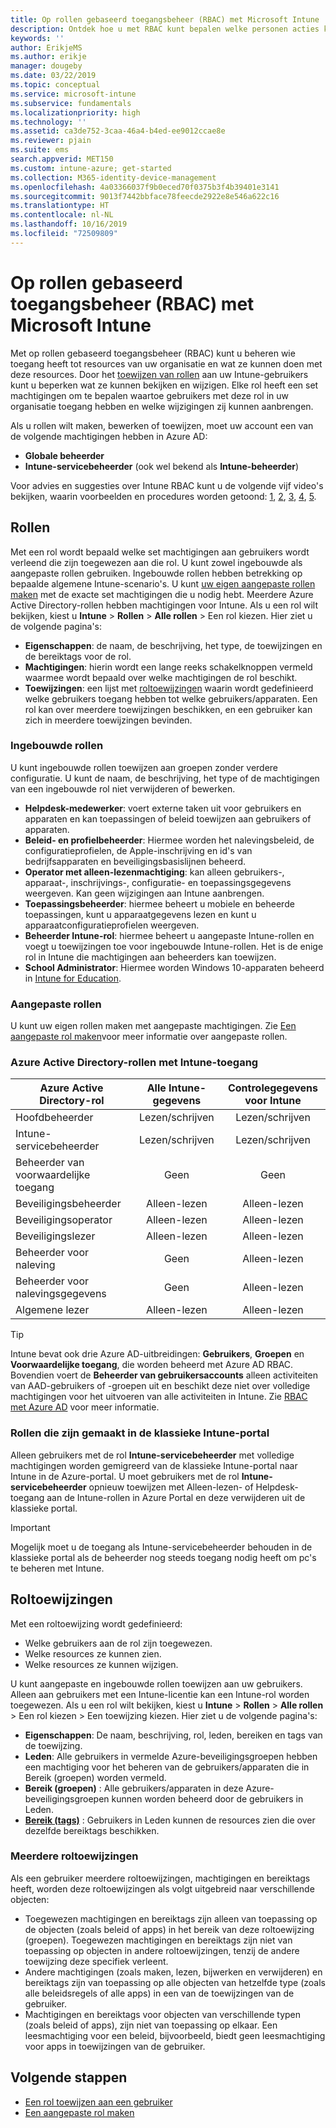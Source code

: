 ```yaml
---
title: Op rollen gebaseerd toegangsbeheer (RBAC) met Microsoft Intune
description: Ontdek hoe u met RBAC kunt bepalen welke personen acties kunnen uitvoeren en wijzigingen kunnen aanbrengen in Microsoft Intune.
keywords: ''
author: ErikjeMS
ms.author: erikje
manager: dougeby
ms.date: 03/22/2019
ms.topic: conceptual
ms.service: microsoft-intune
ms.subservice: fundamentals
ms.localizationpriority: high
ms.technology: ''
ms.assetid: ca3de752-3caa-46a4-b4ed-ee9012ccae8e
ms.reviewer: pjain
ms.suite: ems
search.appverid: MET150
ms.custom: intune-azure; get-started
ms.collection: M365-identity-device-management
ms.openlocfilehash: 4a03366037f9b0eced70f0375b3f4b39401e3141
ms.sourcegitcommit: 9013f7442bbface78feecde2922e8e546a622c16
ms.translationtype: HT
ms.contentlocale: nl-NL
ms.lasthandoff: 10/16/2019
ms.locfileid: "72509809"
---
```

# <a name="role-based-access-control-rbac-with-microsoft-intune"></a>Op rollen gebaseerd toegangsbeheer (RBAC) met Microsoft Intune

Met op rollen gebaseerd toegangsbeheer (RBAC) kunt u beheren wie toegang heeft tot resources van uw organisatie en wat ze kunnen doen met deze resources.  Door het [toewijzen van rollen](assign-role.md) aan uw Intune-gebruikers kunt u beperken wat ze kunnen bekijken en wijzigen. Elke rol heeft een set machtigingen om te bepalen waartoe gebruikers met deze rol in uw organisatie toegang hebben en welke wijzigingen zij kunnen aanbrengen.

Als u rollen wilt maken, bewerken of toewijzen, moet uw account een van de volgende machtigingen hebben in Azure AD:
- **Globale beheerder**
- **Intune-servicebeheerder** (ook wel bekend als **Intune-beheerder**)

Voor advies en suggesties over Intune RBAC kunt u de volgende vijf video's bekijken, waarin voorbeelden en procedures worden getoond: [1](https://www.youtube.com/watch?v=5deXLMLcnKY), [2](https://www.youtube.com/watch?v=38dnMBLuxbQ), [3](https://www.youtube.com/watch?v=6vqg9cAkMbY), [4](https://www.youtube.com/watch?v=5yOLajFFMHE), [5](https://www.youtube.com/watch?v=P5DDvsSF4Wk).

## <a name="roles"></a>Rollen
Met een rol wordt bepaald welke set machtigingen aan gebruikers wordt verleend die zijn toegewezen aan die rol.
U kunt zowel ingebouwde als aangepaste rollen gebruiken. Ingebouwde rollen hebben betrekking op bepaalde algemene Intune-scenario's. U kunt [uw eigen aangepaste rollen maken](create-custom-role.md) met de exacte set machtigingen die u nodig hebt. Meerdere Azure Active Directory-rollen hebben machtigingen voor Intune.
Als u een rol wilt bekijken, kiest u **Intune** > **Rollen** > **Alle rollen** > Een rol kiezen. Hier ziet u de volgende pagina's:

- **Eigenschappen**: de naam, de beschrijving, het type, de toewijzingen en de bereiktags voor de rol. 
- **Machtigingen**: hierin wordt een lange reeks schakelknoppen vermeld waarmee wordt bepaald over welke machtigingen de rol beschikt.
- **Toewijzingen**: een lijst met [roltoewijzingen]( assign-role.md) waarin wordt gedefinieerd welke gebruikers toegang hebben tot welke gebruikers/apparaten. Een rol kan over meerdere toewijzingen beschikken, en een gebruiker kan zich in meerdere toewijzingen bevinden.

### <a name="built-in-roles"></a>Ingebouwde rollen
U kunt ingebouwde rollen toewijzen aan groepen zonder verdere configuratie. U kunt de naam, de beschrijving, het type of de machtigingen van een ingebouwde rol niet verwijderen of bewerken.

- **Helpdesk-medewerker**: voert externe taken uit voor gebruikers en apparaten en kan toepassingen of beleid toewijzen aan gebruikers of apparaten.
- **Beleid- en profielbeheerder**: Hiermee worden het nalevingsbeleid, de configuratieprofielen, de Apple-inschrijving en id's van bedrijfsapparaten en beveiligingsbasislijnen beheerd.
- **Operator met alleen-lezenmachtiging**: kan alleen gebruikers-, apparaat-, inschrijvings-, configuratie- en toepassingsgegevens weergeven. Kan geen wijzigingen aan Intune aanbrengen.
- **Toepassingsbeheerder**: hiermee beheert u mobiele en beheerde toepassingen, kunt u apparaatgegevens lezen en kunt u apparaatconfiguratieprofielen weergeven.
- **Beheerder Intune-rol**: hiermee beheert u aangepaste Intune-rollen en voegt u toewijzingen toe voor ingebouwde Intune-rollen. Het is de enige rol in Intune die machtigingen aan beheerders kan toewijzen.
- **School Administrator**: Hiermee worden Windows 10-apparaten beheerd in [Intune for Education](../introduction-intune-education.md).

### <a name="custom-roles"></a>Aangepaste rollen
U kunt uw eigen rollen maken met aangepaste machtigingen. Zie [Een aangepaste rol maken](create-custom-role.md)voor meer informatie over aangepaste rollen.

### <a name="azure-active-directory-roles-with-intune-access"></a>Azure Active Directory-rollen met Intune-toegang
| Azure Active Directory-rol | Alle Intune-gegevens | Controlegegevens voor Intune |
| --- | :---: | :---: |
| Hoofdbeheerder | Lezen/schrijven | Lezen/schrijven |
| Intune-servicebeheerder | Lezen/schrijven | Lezen/schrijven |
| Beheerder van voorwaardelijke toegang | Geen | Geen |
| Beveiligingsbeheerder | Alleen-lezen | Alleen-lezen |
| Beveiligingsoperator | Alleen-lezen | Alleen-lezen |
| Beveiligingslezer | Alleen-lezen | Alleen-lezen |
| Beheerder voor naleving | Geen | Alleen-lezen |
| Beheerder voor nalevingsgegevens | Geen | Alleen-lezen |
| Algemene lezer | Alleen-lezen | Alleen-lezen |

> [!TIP]
> Intune bevat ook drie Azure AD-uitbreidingen: **Gebruikers**, **Groepen** en **Voorwaardelijke toegang**, die worden beheerd met Azure AD RBAC. Bovendien voert de **Beheerder van gebruikersaccounts** alleen activiteiten van AAD-gebruikers of -groepen uit en beschikt deze niet over volledige machtigingen voor het uitvoeren van alle activiteiten in Intune. Zie [RBAC met Azure AD](https://docs.microsoft.com/azure/active-directory/active-directory-assign-admin-roles) voor meer informatie.
### <a name="roles-created-in-the-intune-classic-portal"></a>Rollen die zijn gemaakt in de klassieke Intune-portal
Alleen gebruikers met de rol **Intune-servicebeheerder** met volledige machtigingen worden gemigreerd van de klassieke Intune-portal naar Intune in de Azure-portal. U moet gebruikers met de rol **Intune-servicebeheerder** opnieuw toewijzen met Alleen-lezen- of Helpdesk-toegang aan de Intune-rollen in Azure Portal en deze verwijderen uit de klassieke portal.
> [!IMPORTANT]
> Mogelijk moet u de toegang als Intune-servicebeheerder behouden in de klassieke portal als de beheerder nog steeds toegang nodig heeft om pc's te beheren met Intune.

## <a name="role-assignments"></a>Roltoewijzingen
Met een roltoewijzing wordt gedefinieerd:

- Welke gebruikers aan de rol zijn toegewezen.
- Welke resources ze kunnen zien.
- Welke resources ze kunnen wijzigen.

U kunt aangepaste en ingebouwde rollen toewijzen aan uw gebruikers. Alleen aan gebruikers met een Intune-licentie kan een Intune-rol worden toegewezen.
Als u een rol wilt bekijken, kiest u **Intune** > **Rollen** > **Alle rollen** > Een rol kiezen > Een toewijzing kiezen. Hier ziet u de volgende pagina's:

- **Eigenschappen**: De naam, beschrijving, rol, leden, bereiken en tags van de toewijzing.
- **Leden**: Alle gebruikers in vermelde Azure-beveiligingsgroepen hebben een machtiging voor het beheren van de gebruikers/apparaten die in Bereik (groepen) worden vermeld.
- **Bereik (groepen)** : Alle gebruikers/apparaten in deze Azure-beveiligingsgroepen kunnen worden beheerd door de gebruikers in Leden.
- **[Bereik (tags)](scope-tags.md)** : Gebruikers in Leden kunnen de resources zien die over dezelfde bereiktags beschikken.

### <a name="multiple-role-assignments"></a>Meerdere roltoewijzingen
Als een gebruiker meerdere roltoewijzingen, machtigingen en bereiktags heeft, worden deze roltoewijzingen als volgt uitgebreid naar verschillende objecten:

- Toegewezen machtigingen en bereiktags zijn alleen van toepassing op de objecten (zoals beleid of apps) in het bereik van deze roltoewijzing (groepen). Toegewezen machtigingen en bereiktags zijn niet van toepassing op objecten in andere roltoewijzingen, tenzij de andere toewijzing deze specifiek verleent.
- Andere machtigingen (zoals maken, lezen, bijwerken en verwijderen) en bereiktags zijn van toepassing op alle objecten van hetzelfde type (zoals alle beleidsregels of alle apps) in een van de toewijzingen van de gebruiker.
- Machtigingen en bereiktags voor objecten van verschillende typen (zoals beleid of apps), zijn niet van toepassing op elkaar. Een leesmachtiging voor een beleid, bijvoorbeeld, biedt geen leesmachtiging voor apps in toewijzingen van de gebruiker.

## <a name="next-steps"></a>Volgende stappen
- [Een rol toewijzen aan een gebruiker](assign-role.md)
- [Een aangepaste rol maken](create-custom-role.md)
